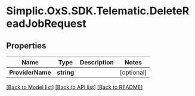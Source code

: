 # Simplic.OxS.SDK.Telematic.DeleteReadJobRequest

## Properties

Name | Type | Description | Notes
------------ | ------------- | ------------- | -------------
**ProviderName** | **string** |  | [optional] 

[[Back to Model list]](../README.md#documentation-for-models) [[Back to API list]](../README.md#documentation-for-api-endpoints) [[Back to README]](../README.md)

